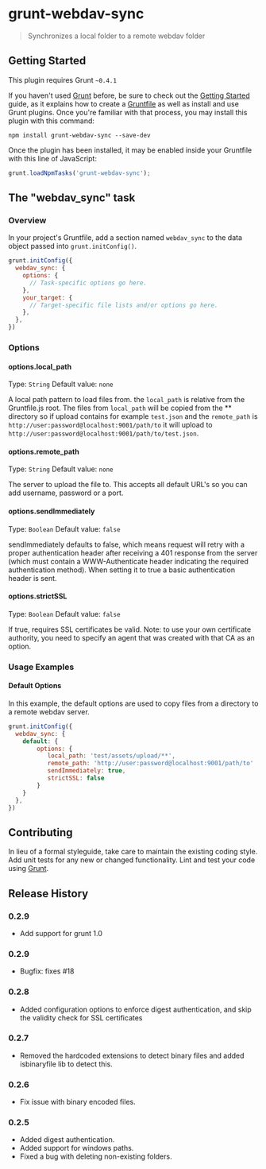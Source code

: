 # grunt-webdav-sync

> Synchronizes a local folder to a remote webdav folder

## Getting Started
This plugin requires Grunt `~0.4.1`

If you haven't used [Grunt](http://gruntjs.com/) before, be sure to check out the [Getting Started](http://gruntjs.com/getting-started) guide, as it explains how to create a [Gruntfile](http://gruntjs.com/sample-gruntfile) as well as install and use Grunt plugins. Once you're familiar with that process, you may install this plugin with this command:

```shell
npm install grunt-webdav-sync --save-dev
```

Once the plugin has been installed, it may be enabled inside your Gruntfile with this line of JavaScript:

```js
grunt.loadNpmTasks('grunt-webdav-sync');
```

## The "webdav_sync" task

### Overview
In your project's Gruntfile, add a section named `webdav_sync` to the data object passed into `grunt.initConfig()`.

```js
grunt.initConfig({
  webdav_sync: {
    options: {
      // Task-specific options go here.
    },
    your_target: {
      // Target-specific file lists and/or options go here.
    },
  },
})
```

### Options

#### options.local_path
Type: `String`
Default value: `none`

A local path pattern to load files from. the `local_path` is relative from the Gruntfile.js root. The files from `local_path` will be copied from the ** directory so if upload contains for example `test.json` and the `remote_path` is `http://user:password@localhost:9001/path/to` it will upload to `http://user:password@localhost:9001/path/to/test.json`.

#### options.remote_path
Type: `String`
Default value: `none`

The server to upload the file to. This accepts all default URL's so you can add username, password or a port.

#### options.sendImmediately
Type: `Boolean`
Default value: `false`

sendImmediately defaults to false, which means request will retry with a proper authentication header after receiving a 401 response from the server (which must contain a WWW-Authenticate header indicating the required authentication method). When setting it to true a basic authentication header is sent.

#### options.strictSSL
Type: `Boolean`
Default value: `false`

If true, requires SSL certificates be valid. Note: to use your own certificate authority, you need to specify an agent that was created with that CA as an option.

### Usage Examples

#### Default Options
In this example, the default options are used to copy files from a directory to a remote webdav server.

```js
grunt.initConfig({
  webdav_sync: {
    default: {
        options: {
           local_path: 'test/assets/upload/**',
           remote_path: 'http://user:password@localhost:9001/path/to'
           sendImmediately: true,
           strictSSL: false
        }
    }
  },
})
```


## Contributing
In lieu of a formal styleguide, take care to maintain the existing coding style. Add unit tests for any new or changed functionality. Lint and test your code using [Grunt](http://gruntjs.com/).

## Release History

### 0.2.9
 * Add support for grunt 1.0

### 0.2.9
 * Bugfix: fixes #18
 
### 0.2.8
 * Added configuration options to enforce digest authentication, and skip the validity check for SSL certificates

### 0.2.7

 * Removed the hardcoded extensions to detect binary files and added isbinaryfile lib to detect this.

### 0.2.6

 * Fix issue with binary encoded files.

### 0.2.5

 * Added digest authentication.
 * Added support for windows paths.
 * Fixed a bug with deleting non-existing folders.

